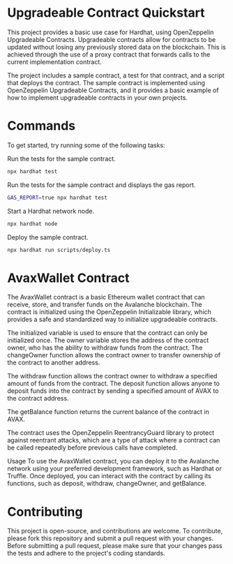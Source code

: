 # Upgradeable Contract Quickstart
This project provides a basic use case for Hardhat, using OpenZeppelin Upgradeable Contracts. Upgradeable contracts allow for contracts to be updated without losing any previously stored data on the blockchain. This is achieved through the use of a proxy contract that forwards calls to the current implementation contract.

The project includes a sample contract, a test for that contract, and a script that deploys the contract. The sample contract is implemented using OpenZeppelin Upgradeable Contracts, and it provides a basic example of how to implement upgradeable contracts in your own projects.

# Commands
To get started, try running some of the following tasks:

Run the tests for the sample contract.
```zsh
npx hardhat test
```

Run the tests for the sample contract and displays the gas report.
```zsh
GAS_REPORT=true npx hardhat test
```

Start a Hardhat network node.

```zsh
npx hardhat node
```

Deploy the sample contract.
```zsh
npx hardhat run scripts/deploy.ts
```

# AvaxWallet Contract
The AvaxWallet contract is a basic Ethereum wallet contract that can receive, store, and transfer funds on the Avalanche blockchain. The contract is initialized using the OpenZeppelin Initializable library, which provides a safe and standardized way to initialize upgradeable contracts.

The initialized variable is used to ensure that the contract can only be initialized once. The owner variable stores the address of the contract owner, who has the ability to withdraw funds from the contract. The changeOwner function allows the contract owner to transfer ownership of the contract to another address.

The withdraw function allows the contract owner to withdraw a specified amount of funds from the contract. The deposit function allows anyone to deposit funds into the contract by sending a specified amount of AVAX to the contract address.

The getBalance function returns the current balance of the contract in AVAX.

The contract uses the OpenZeppelin ReentrancyGuard library to protect against reentrant attacks, which are a type of attack where a contract can be called repeatedly before previous calls have completed.

Usage
To use the AvaxWallet contract, you can deploy it to the Avalanche network using your preferred development framework, such as Hardhat or Truffle. Once deployed, you can interact with the contract by calling its functions, such as deposit, withdraw, changeOwner, and getBalance.

# Contributing
This project is open-source, and contributions are welcome. To contribute, please fork this repository and submit a pull request with your changes. Before submitting a pull request, please make sure that your changes pass the tests and adhere to the project's coding standards.
